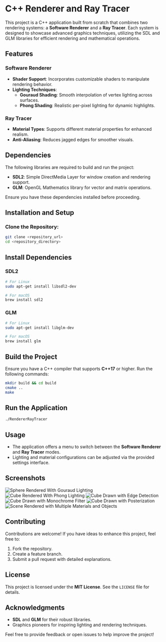 # C++ Renderer and Ray Tracer

This project is a C++ application built from scratch that combines two rendering systems: a **Software Renderer** and a **Ray Tracer**. Each system is designed to showcase advanced graphics techniques, utilizing the SDL and GLM libraries for efficient rendering and mathematical operations.

## Features

### Software Renderer
- **Shader Support**: Incorporates customizable shaders to manipulate rendering behavior.
- **Lighting Techniques**:
  - **Gouraud Shading**: Smooth interpolation of vertex lighting across surfaces.
  - **Phong Shading**: Realistic per-pixel lighting for dynamic highlights.

### Ray Tracer
- **Material Types**: Supports different material properties for enhanced realism.
- **Anti-Aliasing**: Reduces jagged edges for smoother visuals.

## Dependencies

The following libraries are required to build and run the project:
- **SDL2**: Simple DirectMedia Layer for window creation and rendering support.
- **GLM**: OpenGL Mathematics library for vector and matrix operations.

Ensure you have these dependencies installed before proceeding.

## Installation and Setup

### Clone the Repository:
```bash
git clone <repository_url>
cd <repository_directory>
```

## Install Dependencies

### SDL2
```bash
# For Linux
sudo apt-get install libsdl2-dev

# For macOS
brew install sdl2
```

### GLM
```bash
# For Linux
sudo apt-get install libglm-dev       

# For macOS
brew install glm
```

## Build the Project

Ensure you have a C++ compiler that supports **C++17** or higher. Run the following commands:

```bash
mkdir build && cd build
cmake ..
make
```

## Run the Application

```bash
./RendererRayTracer
```

## Usage

- The application offers a menu to switch between the **Software Renderer** and **Ray Tracer** modes.
- Lighting and material configurations can be adjusted via the provided settings interface.

## Screenshots
![Sphere Rendered With Gouraud Lighting](Screenshots/cgGouraudPoint.PNG)
![Cube Rendered With Phong Lighting](Screenshots/cgCubeSpecular.PNG)
![Cube Drawn with Edge Detection](Screenshots/cgFinalEdge.PNG)
![Cube Drawn with Monochrome Filter](Screenshots/cgFinalMonochrome.PNG)
![Cube Drawn with Posterization](Screenshots/cgFinalPosterize.PNG)
![Scene Rendered with Multiple Materials and Objects](Screenshots/cgRayTracerFinal.PNG)

## Contributing

Contributions are welcome! If you have ideas to enhance this project, feel free to:

1. Fork the repository.
2. Create a feature branch.
3. Submit a pull request with detailed explanations.

## License

This project is licensed under the **MIT License**. See the `LICENSE` file for details.

## Acknowledgments

- **SDL** and **GLM** for their robust libraries.
- Graphics pioneers for inspiring lighting and rendering techniques.

Feel free to provide feedback or open issues to help improve the project!

